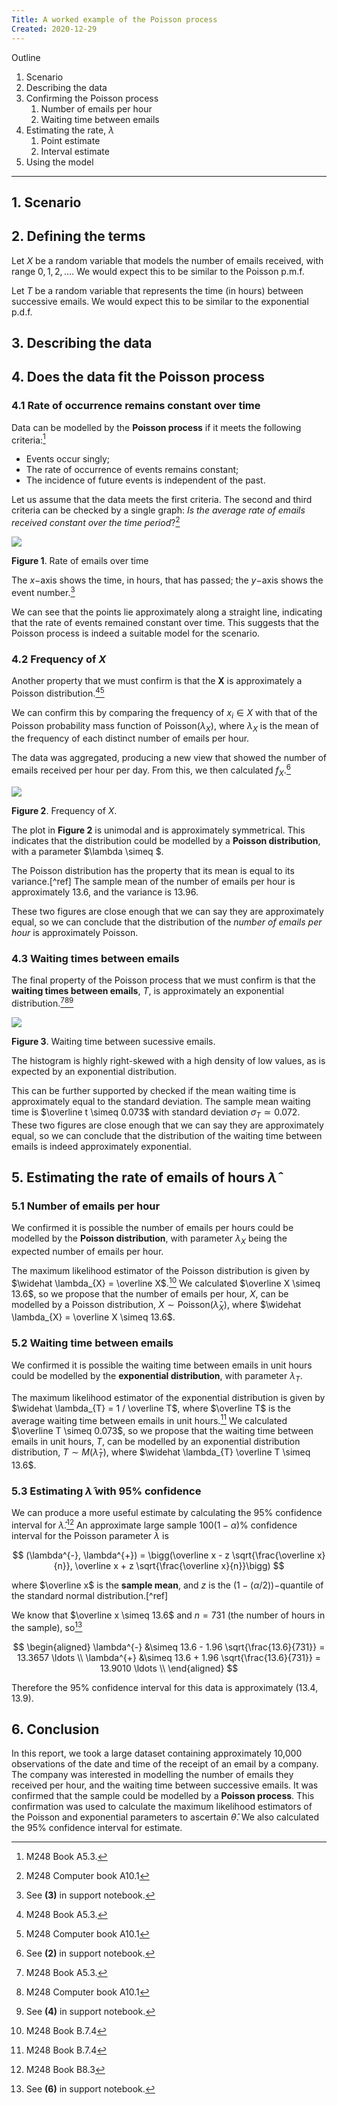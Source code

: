 ```yaml
---
Title: A worked example of the Poisson process
Created: 2020-12-29
---
```


Outline

1. Scenario
2. Describing the data
3. Confirming the Poisson process
   1. Number of emails per hour
   2. Waiting time between emails
4. Estimating the rate, $\lambda$
   1. Point estimate
   2. Interval estimate
5. Using the model

-----

## 1. Scenario

## 2. Defining the terms

Let $X$ be a random variable that models the number of emails received, with range $0, 1, 2, \ldots$.
We would expect this to be similar to the Poisson p.m.f.

Let $T$ be a random variable that represents the time (in hours) between successive emails.
We would expect this to be similar to the exponential p.d.f.

## 3. Describing the data

## 4. Does the data fit the Poisson process

### 4.1 Rate of occurrence remains constant over time

Data can be modelled by the **Poisson process** if it meets the following criteria:[^1]

- Events occur singly;
- The rate of occurrence of events remains constant;
- The incidence of future events is independent of the past.

Let us assume that the data meets the first criteria. The second and third criteria can be checked by a single graph: *Is the average rate of emails received constant over the time period*?[^2]

![](assets/fig1.svg)

**Figure 1**. Rate of emails over time

The $x-$axis shows the time, in hours, that has passed; the $y-$axis shows the event number.[^3]

We can see that the points lie approximately along a straight line, indicating that the rate of events remained constant over time.
This suggests that the Poisson process is indeed a suitable model for the scenario.

### 4.2 Frequency of $X$

Another property that we must confirm is that the **X** is approximately a Poisson distribution.[^1][^2]

We can confirm this by comparing the frequency of $x_{i} \in X$ with that of the Poisson probability mass function of $\text{Poisson}(\lambda_{X})$, where $\lambda_{X}$ is the mean of the frequency of each distinct number of emails per hour.

The data was aggregated, producing a new view that showed the number of emails received per hour per day. From this, we then calculated $f_{X}$.[^4]

![](assets/fig2.svg)

**Figure 2**. Frequency of $X$.

The plot in **Figure 2** is unimodal and is approximately symmetrical.
This indicates that the distribution could be modelled by a **Poisson distribution**, with a parameter $\lambda \simeq $.

The Poisson distribution has the property that its mean is equal to its variance.[^ref]
The sample mean of the number of emails per hour is approximately $13.6$, and the variance is $13.96$.

These two figures are close enough that we can say they are approximately equal, so we can conclude that the distribution of the *number of emails per hour* is approximately Poisson.

### 4.3 Waiting times between emails

The final property of the Poisson process that we must confirm is that the **waiting times between emails**, $T$, is approximately an exponential distribution.[^1][^2][^5]

![](assets/fig3.svg)

**Figure 3**. Waiting time between sucessive emails.

The histogram is highly right-skewed with a high density of low values, as is expected by an exponential distribution.

This can be further supported by checked if the mean waiting time is approximately equal to the standard deviation.
The sample mean waiting time is $\overline t \simeq 0.073$ with standard deviation $\sigma_{T} \simeq 0.072$.
These two figures are close enough that we can say they are approximately equal, so we can conclude that the distribution of the waiting time between emails is indeed approximately exponential.

## 5. Estimating the rate of emails of hours $\widehat \lambda$

### 5.1 Number of emails per hour

We confirmed it is possible the number of emails per hours could be modelled by the **Poisson distribution**, with parameter $\lambda_{X}$ being the expected number of emails per hour.

The maximum likelihood estimator of the Poisson distribution is given by $\widehat \lambda_{X} = \overline X$.[^6]
We calculated $\overline X \simeq 13.6$, so we propose that the number of emails per hour, $X$, can be modelled by a Poisson distribution, $X \sim \text{Poisson}(\widehat \lambda_{X})$, where $\widehat \lambda_{X} = \overline X \simeq 13.6$.

### 5.2 Waiting time between emails

We confirmed it is possible the waiting time between emails in unit hours could be modelled by the **exponential distribution**, with parameter $\lambda_{T}$.

The maximum likelihood estimator of the exponential distribution is given by $\widehat \lambda_{T} = 1 / \overline T$, where $\overline T$ is the average waiting time between emails in unit hours.[^6]
We calculated $\overline T \simeq 0.073$, so we propose that the waiting time between emails in unit hours, $T$, can be modelled by an exponential distribution distribution, $T \sim M(\widehat \lambda_{T})$, where $\widehat \lambda_{T}  \overline T \simeq 13.6$.

### 5.3 Estimating $\widehat \lambda$ with 95% confidence

We can produce a more useful estimate by calculating the 95% confidence interval for $\widehat \lambda$.[^7]
An approximate large sample $100(1 − \alpha)\%$ confidence interval for the Poisson parameter $\lambda$ is

$$
(\lambda^{-}, \lambda^{+}) = \bigg(\overline x - z \sqrt{\frac{\overline x}{n}}, \overline x + z \sqrt{\frac{\overline x}{n}}\bigg)
$$

where $\overline x$ is the **sample mean**, and $z$ is the $(1 − (\alpha/2))-$quantile of the standard normal distribution.[^ref]

We know that $\overline x \simeq 13.6$ and $n=731$ (the number of hours in the sample), so[^8]

$$
\begin{aligned}
   \lambda^{-} &\simeq 13.6 - 1.96 \sqrt{\frac{13.6}{731}} = 13.3657 \ldots \\
   \lambda^{+} &\simeq 13.6 + 1.96 \sqrt{\frac{13.6}{731}} = 13.9010 \ldots \\
\end{aligned}
$$

Therefore the 95% confidence interval for this data is approximately $(13.4, 13.9)$.

## 6. Conclusion

In this report, we took a large dataset containing approximately 10,000 observations of the date and time of the receipt of an email by a company.
The company was interested in modelling the number of emails they received per hour, and the waiting time between successive emails.
It was confirmed that the sample could be modelled by a **Poisson process**. This confirmation was used to calculate the maximum likelihood estimators of the Poisson and exponential parameters to ascertain $\widehat \theta$.
We also calculated the 95% confidence interval for estimate.

[^1]: M248 Book A5.3.
[^2]: M248 Computer book A10.1
[^3]: See **(3)** in support notebook.
[^4]: See **(2)** in support notebook.
[^5]: See **(4)** in support notebook.
[^6]: M248 Book B.7.4
[^7]: M248 Book B8.3
[^8]: See **(6)** in support notebook.
